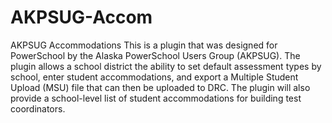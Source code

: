 # AKPSUG-Accom
AKPSUG Accommodations
This is a plugin that was designed for PowerSchool by the Alaska PowerSchool Users Group (AKPSUG). The plugin allows a school district the ability to set default assessment types by school, enter student accommodations, and export a Multiple Student Upload (MSU) file that can then be uploaded to DRC. The plugin will also provide a school-level list of student accommodations for building test coordinators. 
